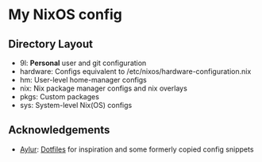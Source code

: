 # My NixOS config

## Directory Layout

- 9l: __Personal__ user and git configuration
- hardware: Configs equivalent to /etc/nixos/hardware-configuration.nix
- hm: User-level home-manager configs
- nix: Nix package manager configs and nix overlays
- pkgs: Custom packages
- sys: System-level Nix(OS) configs

## Acknowledgements

- [Aylur](https://github.com/Aylur): [Dotfiles](https://github.com/Aylur/dotfiles) for inspiration and some formerly copied config snippets
